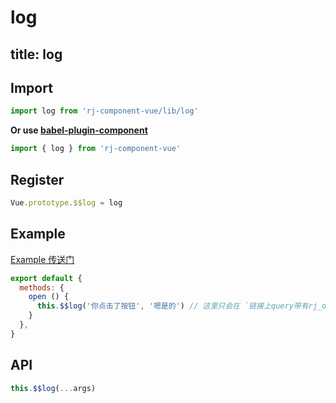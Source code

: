# log

title: log
---

## Import

``` js
import log from 'rj-component-vue/lib/log'
```

**Or use [babel-plugin-component](https://www.npmjs.com/package/babel-plugin-component)**

``` js
import { log } from 'rj-component-vue'
```

## Register

``` js
Vue.prototype.$$log = log
```

## Example

[Example 传送门](//zhouyu1993.github.io/rjcv/log)

``` js
export default {
  methods: {
    open () {
      this.$$log('你点击了按钮', '嗯是的') // 这里只会在 `链接上query带有rj_debug=on或者cookie带有rj_debug=on` 情况下打印内容
    }
  },
}
```

## API

``` js
this.$$log(...args)
```
